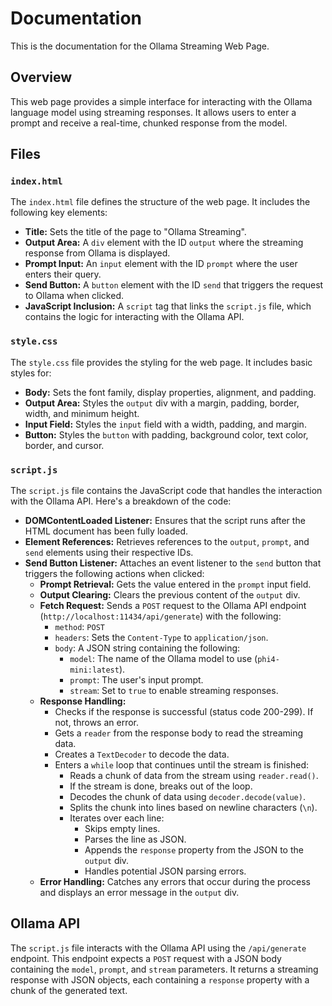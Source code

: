 # Documentation

This is the documentation for the Ollama Streaming Web Page.

## Overview

This web page provides a simple interface for interacting with the Ollama language model using streaming responses. It allows users to enter a prompt and receive a real-time, chunked response from the model.

## Files

### `index.html`

The `index.html` file defines the structure of the web page. It includes the following key elements:

*   **Title:** Sets the title of the page to "Ollama Streaming".
*   **Output Area:** A `div` element with the ID `output` where the streaming response from Ollama is displayed.
*   **Prompt Input:** An `input` element with the ID `prompt` where the user enters their query.
*   **Send Button:** A `button` element with the ID `send` that triggers the request to Ollama when clicked.
*   **JavaScript Inclusion:** A `script` tag that links the `script.js` file, which contains the logic for interacting with the Ollama API.

### `style.css`

The `style.css` file provides the styling for the web page. It includes basic styles for:

*   **Body:** Sets the font family, display properties, alignment, and padding.
*   **Output Area:** Styles the `output` div with a margin, padding, border, width, and minimum height.
*   **Input Field:** Styles the `input` field with a width, padding, and margin.
*   **Button:** Styles the `button` with padding, background color, text color, border, and cursor.

### `script.js`

The `script.js` file contains the JavaScript code that handles the interaction with the Ollama API. Here's a breakdown of the code:

*   **DOMContentLoaded Listener:** Ensures that the script runs after the HTML document has been fully loaded.
*   **Element References:** Retrieves references to the `output`, `prompt`, and `send` elements using their respective IDs.
*   **Send Button Listener:** Attaches an event listener to the `send` button that triggers the following actions when clicked:
    *   **Prompt Retrieval:** Gets the value entered in the `prompt` input field.
    *   **Output Clearing:** Clears the previous content of the `output` div.
    *   **Fetch Request:** Sends a `POST` request to the Ollama API endpoint (`http://localhost:11434/api/generate`) with the following:
        *   `method`: `POST`
        *   `headers`: Sets the `Content-Type` to `application/json`.
        *   `body`: A JSON string containing the following:
            *   `model`: The name of the Ollama model to use (`phi4-mini:latest`).
            *   `prompt`: The user's input prompt.
            *   `stream`: Set to `true` to enable streaming responses.
    *   **Response Handling:**
        *   Checks if the response is successful (status code 200-299). If not, throws an error.
        *   Gets a `reader` from the response body to read the streaming data.
        *   Creates a `TextDecoder` to decode the data.
        *   Enters a `while` loop that continues until the stream is finished:
            *   Reads a chunk of data from the stream using `reader.read()`.
            *   If the stream is done, breaks out of the loop.
            *   Decodes the chunk of data using `decoder.decode(value)`.
            *   Splits the chunk into lines based on newline characters (`\n`).
            *   Iterates over each line:
                *   Skips empty lines.
                *   Parses the line as JSON.
                *   Appends the `response` property from the JSON to the `output` div.
                *   Handles potential JSON parsing errors.
    *   **Error Handling:** Catches any errors that occur during the process and displays an error message in the `output` div.

## Ollama API

The `script.js` file interacts with the Ollama API using the `/api/generate` endpoint. This endpoint expects a `POST` request with a JSON body containing the `model`, `prompt`, and `stream` parameters. It returns a streaming response with JSON objects, each containing a `response` property with a chunk of the generated text.